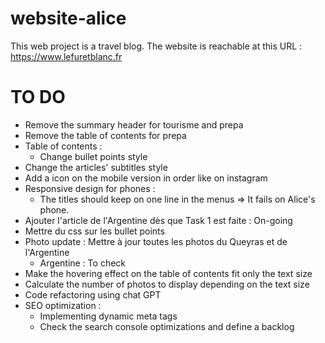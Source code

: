 # website-alice

This web project is a travel blog. The website is reachable at this URL : https://www.lefuretblanc.fr

# TO DO

- Remove the summary header for tourisme and prepa
- Remove the table of contents for prepa
- Table of contents :
  - Change bullet points style
- Change the articles' subtitles style
- Add a icon on the mobile version in order like on instagram
- Responsive design for phones :
  - The titles should keep on one line in the menus => It fails on Alice's phone.
- Ajouter l'article de l'Argentine dès que Task 1 est faite : On-going
- Mettre du css sur les bullet points
- Photo update : Mettre à jour toutes les photos du Queyras et de l'Argentine
  - Argentine : To check
- Make the hovering effect on the table of contents fit only the text size
- Calculate the number of photos to display depending on the text size
- Code refactoring using chat GPT
- SEO optimization :
  - Implementing dynamic meta tags
  - Check the search console optimizations and define a backlog
